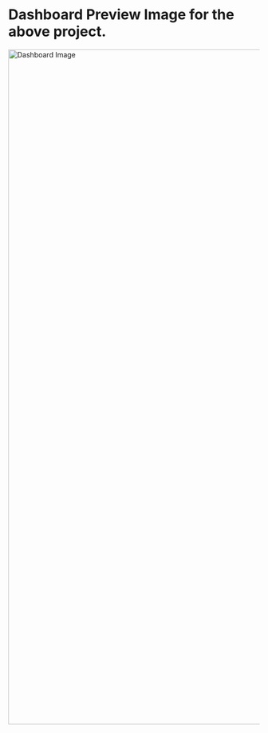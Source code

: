 # Dashboard Preview Image for the above project.


<img width="1354" alt="Dashboard Image" src="https://raw.githubusercontent.com/Gokul-Raja84/Data-Analysis-in-Excel/main/2.%20HR%20Analytics%20Dashboard/Dashboard%20Image.png">
